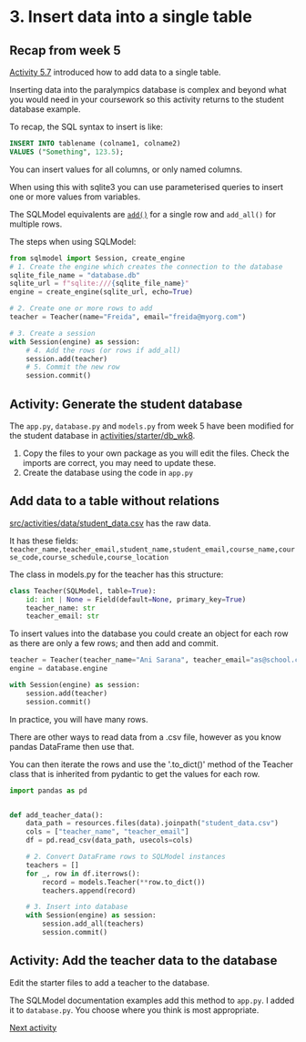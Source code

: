 # 3. Insert data into a single table

## Recap from week 5

[Activity 5.7](../5_classes_orm/5-07-sqlmodel-add-data.md) introduced how to add data to a single table.

Inserting data into the paralympics database is complex and beyond what you would need in your coursework so this
activity returns to the student database example.

To recap, the SQL syntax to insert is like:

```sql
INSERT INTO tablename (colname1, colname2)
VALUES ("Something", 123.5);
```

You can insert values for all columns, or only named columns.

When using this with sqlite3 you can use parameterised queries to insert one or more values from variables.

The SQLModel equivalents are [`add()`](https://sqlmodel.tiangolo.com/tutorial/insert/) for a single row and `add_all()`
for multiple rows.

The steps when using SQLModel:

```python
from sqlmodel import Session, create_engine
# 1. Create the engine which creates the connection to the database
sqlite_file_name = "database.db"
sqlite_url = f"sqlite:///{sqlite_file_name}"
engine = create_engine(sqlite_url, echo=True)

# 2. Create one or more rows to add
teacher = Teacher(name="Freida", email="freida@myorg.com")

# 3. Create a session
with Session(engine) as session:
    # 4. Add the rows (or rows if add_all)
    session.add(teacher)
    # 5. Commit the new row
    session.commit()
```

## Activity: Generate the student database

The `app.py`, `database.py` and `models.py` from week 5 have been modified for the student database
in [activities/starter/db_wk8](../../src/activities/starter/db_wk8).

1. Copy the files to your own package as you will edit the files. Check the imports are correct, you may need to update
   these.
2. Create the database using the code in `app.py`

## Add data to a table without relations

[src/activities/data/student_data.csv](../../src/activities/data/student_data.csv) has the raw data.

It has these fields:
`teacher_name,teacher_email,student_name,student_email,course_name,course_code,course_schedule,course_location`

The class in models.py for the teacher has this structure:

```python
class Teacher(SQLModel, table=True):
    id: int | None = Field(default=None, primary_key=True)
    teacher_name: str
    teacher_email: str
```

To insert values into the database you could create an object for each row as there are only a few rows; and then add
and commit.

```python
teacher = Teacher(teacher_name="Ani Sarana", teacher_email="as@school.com")
engine = database.engine

with Session(engine) as session:
    session.add(teacher)
    session.commit()
```

In practice, you will have many rows.

There are other ways to read data from a .csv file, however as you know pandas DataFrame then use that.

You can then iterate the rows and use the '.to_dict()' method of the Teacher class that is inherited from pydantic to
get the values for each row.

```python
import pandas as pd


def add_teacher_data():
    data_path = resources.files(data).joinpath("student_data.csv")
    cols = ["teacher_name", "teacher_email"]
    df = pd.read_csv(data_path, usecols=cols)

    # 2. Convert DataFrame rows to SQLModel instances
    teachers = []
    for _, row in df.iterrows():
        record = models.Teacher(**row.to_dict())
        teachers.append(record)

    # 3. Insert into database
    with Session(engine) as session:
        session.add_all(teachers)
        session.commit()
```

## Activity: Add the teacher data to the database

Edit the starter files to add a teacher to the database.

The SQLModel documentation examples add this method to `app.py`. I added it to `database.py`. You choose where you think
is most appropriate.

[Next activity](8-04-insert-multiple.md)